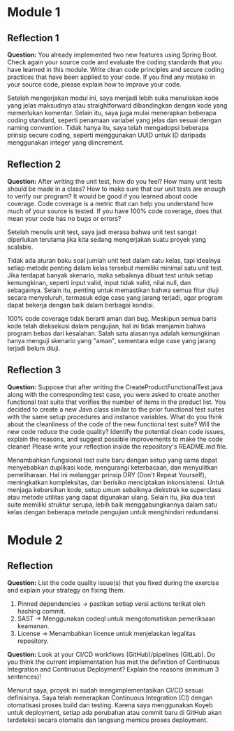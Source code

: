 # Module 1

## Reflection 1

**Question:** You already implemented two new features using Spring Boot. Check again your source code and evaluate the coding standards that you have learned in this module. Write clean code principles and secure coding practices that have been applied to your code. If you find any mistake in your source code, please explain how to improve your code.

Setelah mengerjakan modul ini, saya menjadi lebih suka menuliskan kode yang jelas maksudnya atau straightforward dibandingkan dengan kode yang memerlukan komentar. Selain itu, saya juga mulai menerapkan beberapa coding standard, seperti penamaan variabel yang jelas dan sesuai dengan naming convention. Tidak hanya itu, saya telah mengadopsi beberapa prinsip secure coding, seperti menggunakan UUID untuk ID daripada menggunakan integer yang diincrement.

## Reflection 2

**Question:** After writing the unit test, how do you feel? How many unit tests should be made in a class? How to make sure that our unit tests are enough to verify our program? It would be good if you learned about code coverage. Code coverage is a metric that can help you understand how much of your source is tested. If you have 100% code coverage, does that mean your code has no bugs or errors?

Setelah menulis unit test, saya jadi merasa bahwa unit test sangat diperlukan terutama jika kita sedang mengerjakan suatu proyek yang scalable.

Tidak ada aturan baku soal jumlah unit test dalam satu kelas, tapi idealnya setiap metode penting dalam kelas tersebut memiliki minimal satu unit test. Jika terdapat banyak skenario, maka sebaiknya dibuat test untuk setiap kemungkinan, seperti input valid, input tidak valid, nilai null, dan sebagainya. Selain itu, penting untuk memastikan bahwa semua fitur diuji secara menyeluruh, termasuk edge case yang jarang terjadi, agar program dapat bekerja dengan baik dalam berbagai kondisi.

100% code coverage tidak berarti aman dari bug. Meskipun semua baris kode telah dieksekusi dalam pengujian, hal ini tidak menjamin bahwa program bebas dari kesalahan. Salah satu alasannya adalah kemungkinan hanya menguji skenario yang "aman", sementara edge case yang jarang terjadi belum diuji.

## Reflection 3

**Question:** Suppose that after writing the CreateProductFunctionalTest.java along with the corresponding test case, you were asked to create another functional test suite that verifies the number of items in the product list. You decided to create a new Java class similar to the prior functional test suites with the same setup procedures and instance variables. What do you think about the cleanliness of the code of the new functional test suite? Will the new code reduce the code quality? Identify the potential clean code issues, explain the reasons, and suggest possible improvements to make the code cleaner! Please write your reflection inside the repository's README.md file.

Menambahkan fungsional test suite baru dengan setup yang sama dapat menyebabkan duplikasi kode, mengurangi keterbacaan, dan menyulitkan pemeliharaan. Hal ini melanggar prinsip DRY (Don't Repeat Yourself), meningkatkan kompleksitas, dan berisiko menciptakan inkonsistensi. Untuk menjaga kebersihan kode, setup umum sebaiknya diekstrak ke superclass atau metode utilitas yang dapat digunakan ulang. Selain itu, jika dua test suite memiliki struktur serupa, lebih baik menggabungkannya dalam satu kelas dengan beberapa metode pengujian untuk menghindari redundansi.

# Module 2

## Reflection

**Question:** List the code quality issue(s) that you fixed during the exercise and explain your strategy on fixing them.

1. Pinned dependencies -> pastikan setiap versi actions terikat oleh hashing commit.
2. SAST -> Menggunakan codeql untuk mengotomatiskan pemeriksaan keamanan.
3. License -> Menambahkan license untuk menjelaskan legalitas repository.

**Question:** Look at your CI/CD workflows (GitHub)/pipelines (GitLab). Do you think the current implementation has met the definition of Continuous Integration and Continuous Deployment? Explain the reasons (minimum 3 sentences)!

Menurut saya, proyek ini sudah mengimplementasikan CI/CD sesuai definisinya. Saya telah menerapkan Continuous Integration (CI) dengan otomatisasi proses build dan testing. Karena saya menggunakan Koyeb untuk deployment, setiap ada perubahan atau commit baru di GitHub akan terdeteksi secara otomatis dan langsung memicu proses deployment.
